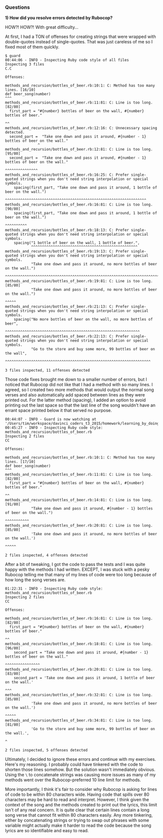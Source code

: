 ### Questions

**1) How did you resolve errors detected by Rubocop?**

HOW?! HOW?! With great difficulty...

At first, I had a TON of offenses for creating strings that were wrapped
with double-quotes instead of single-quotes. That was just careless of
me so I fixed most of them quickly.

```
$ guard
00:44:06 - INFO - Inspecting Ruby code style of all files
Inspecting 3 files
C.C

Offenses:

methods_and_recursion/bottles_of_beer.rb:10:1: C: Method has too many lines. [16/10]
def beer_song(number)
^^^
methods_and_recursion/bottles_of_beer.rb:11:81: C: Line is too long. [82/80]
  first_part = "#{number} bottles of beer on the wall, #{number} bottles of beer."
                                                                                ^^
methods_and_recursion/bottles_of_beer.rb:12:16: C: Unnecessary spacing detected.
  second_part =  "Take one down and pass it around, #{number - 1} bottles of beer on the wall."
               ^
methods_and_recursion/bottles_of_beer.rb:12:81: C: Line is too long. [95/80]
  second_part =  "Take one down and pass it around, #{number - 1} bottles of beer on the wall."
                                                                                ^^^^^^^^^^^^^^^
methods_and_recursion/bottles_of_beer.rb:16:25: C: Prefer single-quoted strings when you don't need string interpolation or special symbols.
    spacing(first_part, "Take one down and pass it around, 1 bottle of beer on the wall.")
                        ^^^^^^^^^^^^^^^^^^^^^^^^^^^^^^^^^^^^^^^^^^^^^^^^^^^^^^^^^^^^^^^^^
methods_and_recursion/bottles_of_beer.rb:16:81: C: Line is too long. [90/80]
    spacing(first_part, "Take one down and pass it around, 1 bottle of beer on the wall.")
                                                                                ^^^^^^^^^^
methods_and_recursion/bottles_of_beer.rb:18:13: C: Prefer single-quoted strings when you don't need string interpolation or special symbols.
    spacing("1 bottle of beer on the wall, 1 bottle of beer.",
            ^^^^^^^^^^^^^^^^^^^^^^^^^^^^^^^^^^^^^^^^^^^^^^^^^
methods_and_recursion/bottles_of_beer.rb:19:13: C: Prefer single-quoted strings when you don't need string interpolation or special symbols.
            "Take one down and pass it around, no more bottles of beer on the wall.")
            ^^^^^^^^^^^^^^^^^^^^^^^^^^^^^^^^^^^^^^^^^^^^^^^^^^^^^^^^^^^^^^^^^^^^^^^^
methods_and_recursion/bottles_of_beer.rb:19:81: C: Line is too long. [85/80]
            "Take one down and pass it around, no more bottles of beer on the wall.")
                                                                                ^^^^^
methods_and_recursion/bottles_of_beer.rb:21:13: C: Prefer single-quoted strings when you don't need string interpolation or special symbols.
    spacing("No more bottles of beer on the wall, no more bottles of beer",
            ^^^^^^^^^^^^^^^^^^^^^^^^^^^^^^^^^^^^^^^^^^^^^^^^^^^^^^^^^^^^^^
methods_and_recursion/bottles_of_beer.rb:22:13: C: Prefer single-quoted strings when you don't need string interpolation or special symbols.
            "Go to the store and buy some more, 99 bottles of beer on the wall",
            ^^^^^^^^^^^^^^^^^^^^^^^^^^^^^^^^^^^^^^^^^^^^^^^^^^^^^^^^^^^^^^^^^^^

3 files inspected, 11 offenses detected
```

Those code fixes brought me down to a smaller number of errors, but I noticed that
Rubocop did not like that I had a method with so many lines. I agreed, so I created
two more methods that would output the normal song verses and also automatically add
spaced between lines as they were printed out. For the latter method (spacing), I
added an option to avoid printing out the last space so that the last line of the
song wouldn't have an errant space printed below it that served no purpose.

```
00:44:07 - INFO - Guard is now watching at '/Users/tim/workspace/davinci_coders_t3_2015/homework/learning_by_doing'
00:45:27 - INFO - Inspecting Ruby code style: methods_and_recursion/bottles_of_beer.rb
Inspecting 2 files
CC

Offenses:

methods_and_recursion/bottles_of_beer.rb:10:1: C: Method has too many lines. [17/10]
def beer_song(number)
^^^
methods_and_recursion/bottles_of_beer.rb:11:81: C: Line is too long. [82/80]
  first_part = "#{number} bottles of beer on the wall, #{number} bottles of beer."
                                                                                ^^
methods_and_recursion/bottles_of_beer.rb:14:81: C: Line is too long. [91/80]
            "Take one down and pass it around, #{number - 1} bottles of beer on the wall.")
                                                                                ^^^^^^^^^^^
methods_and_recursion/bottles_of_beer.rb:20:81: C: Line is too long. [85/80]
            'Take one down and pass it around, no more bottles of beer on the wall.')
                                                                                ^^^^^

2 files inspected, 4 offenses detected
```

After a bit of tweaking, I got the code to pass the tests and I was quite happy with
the methods I had written. EXCEPT, I was stuck with a pesky Rubocop telling me that
many of my lines of code were too long because of how long the song verses are.

```
01:22:31 - INFO - Inspecting Ruby code style: methods_and_recursion/bottles_of_beer.rb
Inspecting 2 files
CC

Offenses:

methods_and_recursion/bottles_of_beer.rb:16:81: C: Line is too long. [82/80]
  first_part = "#{number} bottles of beer on the wall, #{number} bottles of beer."
                                                                                ^^
methods_and_recursion/bottles_of_beer.rb:18:81: C: Line is too long. [96/80]
    second_part = "Take one down and pass it around, #{number - 1} bottles of beer on the wall."
                                                                                ^^^^^^^^^^^^^^^^
methods_and_recursion/bottles_of_beer.rb:20:81: C: Line is too long. [83/80]
    second_part = 'Take one down and pass it around, 1 bottle of beer on the wall.'
                                                                                ^^^
methods_and_recursion/bottles_of_beer.rb:32:81: C: Line is too long. [85/80]
            'Take one down and pass it around, no more bottles of beer on the wall.')
                                                                                ^^^^^
methods_and_recursion/bottles_of_beer.rb:34:81: C: Line is too long. [81/80]
            'Go to the store and buy some more, 99 bottles of beer on the wall.',
                                                                                ^

2 files inspected, 5 offenses detected
```

Ultimately, I decided to ignore these errors and continue with my exercises.
Here's my reasoning. I probably could have tinkered with the code to shorten
those lines somehow. But the solution wasn't immediately obvious. Using the `\`
to concatenate strings was causing more issues as many of my methods went over
the Rubocop-preferred 10 line limit for methods. 

More importantly, I think it's fair to consider why Rubocop is asking for lines
of code to be within 80 characters wide. Having code that spills over 80
characters may be hard to read and interpret. However, I think given the context
of the song and the methods created to print out the lyrics, this limit isn't
of any real concern. It is quite clear that certain lines contain a long
song verse that cannot fit within 80 characters easily. Any more tinkering,
either by concatenating strings or trying to swap out phrases with some variable
might actually make it harder to read the code because the song lyrics are
so identifiable and easy to read.
